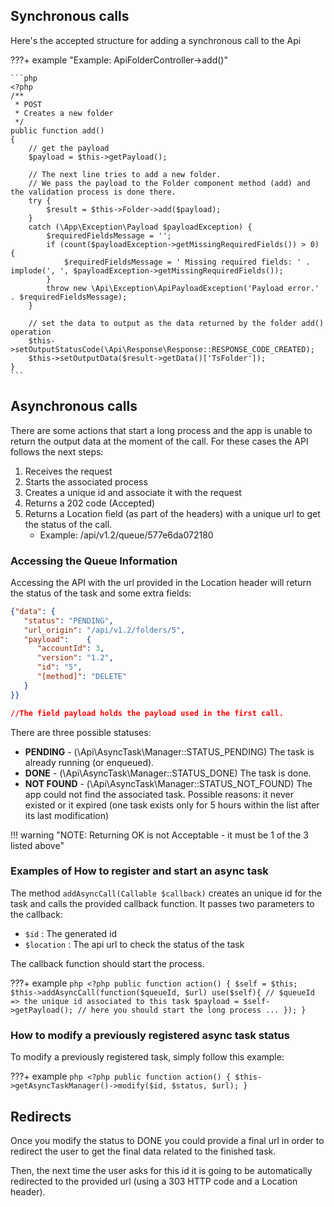 ## Synchronous calls
Here's the accepted structure for adding a synchronous call to the Api

???+ example "Example: ApiFolderController->add()"

    ```php
    <?php
    /**
     * POST
     * Creates a new folder
     */
    public function add()
    {
        // get the payload
        $payload = $this->getPayload();

        // The next line tries to add a new folder.
        // We pass the payload to the Folder component method (add) and the validation process is done there.
        try {
            $result = $this->Folder->add($payload);
        }
        catch (\App\Exception\Payload $payloadException) {
            $requiredFieldsMessage = '';
            if (count($payloadException->getMissingRequiredFields()) > 0) {
                $requiredFieldsMessage = ' Missing required fields: ' . implode(', ', $payloadException->getMissingRequiredFields());
            }
            throw new \Api\Exception\ApiPayloadException('Payload error.' . $requiredFieldsMessage);
        }

        // set the data to output as the data returned by the folder add() operation
        $this->setOutputStatusCode(\Api\Response\Response::RESPONSE_CODE_CREATED);
        $this->setOutputData($result->getData()['TsFolder']);
    }
    ```


## Asynchronous calls

There are some actions that start a long process and the app is unable to return the output data at the moment of the call. For these cases the API follows the next steps:

1. Receives the request
1. Starts the associated process
1. Creates a unique id and associate it with the request
1. Returns a 202 code (Accepted)
1. Returns a Location field (as part of the headers) with a unique url to get the status of the call.
    *  Example: /api/v1.2/queue/577e6da072180

### **Accessing the Queue Information**
Accessing the API with the url provided in the Location header will return the status of the task and some extra fields:

```json
{"data": {
   "status": "PENDING",
   "url_origin": "/api/v1.2/folders/5",
   "payload":    {
      "accountId": 3,
      "version": "1.2",
      "id": "5",
      "[method]": "DELETE"
   }
}}

//The field payload holds the payload used in the first call.
```



There are three possible statuses:

* **PENDING** - (\Api\AsyncTask\Manager::STATUS_PENDING) The task is already running (or enqueued).
* **DONE** - (\Api\AsyncTask\Manager::STATUS_DONE) The task is done.
* **NOT FOUND** - (\Api\AsyncTask\Manager::STATUS_NOT_FOUND) The app could not find the associated task. Possible reasons: it never existed or it expired (one task exists only for 5 hours within the list after its last modification)

!!! warning "NOTE: Returning OK is not Acceptable - it must be 1 of the 3 listed above"


### **Examples of How to register and start an async task**
The method `addAsyncCall(Callable $callback)` creates an unique id for the task and calls the provided callback function. It passes two parameters to the callback:

* `$id` : The generated id
* `$location` : The api url to check the status of the task

The callback function should start the process.

???+ example
    ```php
    <?php
    public function action()
    {
        $self = $this;
        $this->addAsyncCall(function($queueId, $url) use($self){
            // $queueId => the unique id associated to this task
            $payload = $self->getPayload();
            // here you should start the long process ...
        });
    }
    ```

### **How to modify a previously registered async task status**
To modify a previously registered task, simply follow this example:

???+ example
    ```php
    <?php
    public function action()
    {
        $this->getAsyncTaskManager()->modify($id, $status, $url);
    }
    ```

## **Redirects**
Once you modify the status to DONE you could provide a final url in order to redirect the user to get the final data related to the finished task.

Then, the next time the user asks for this id it is going to be automatically redirected to the provided url (using a 303 HTTP code and a Location header).
